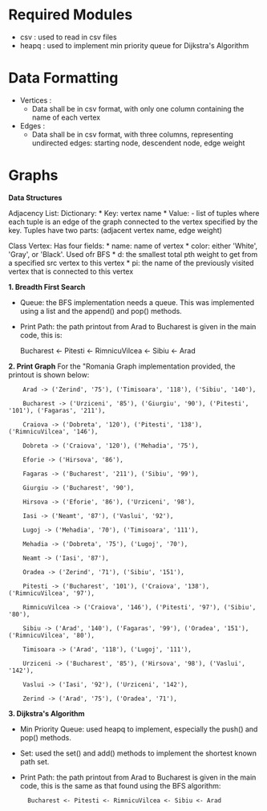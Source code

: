 # Required Modules
* csv : used to read in csv files
* heapq : used to implement min priority queue for Dijkstra's Algorithm

# Data Formatting
- Vertices :
    * Data shall be in csv format, with only one column containing the name of each vertex
- Edges :
    * Data shall be in csv format, with three columns, representing undirected edges:
        starting node, descendent node, edge weight

# Graphs

**Data Structures**

Adjacency List:
    Dictionary:
        * Key: vertex name
        * Value: 
            - list of tuples where each tuple is an edge of the graph connected to the vertex specified
              by the key. Tuples have two parts: (adjacent vertex name, edge weight)

Class Vertex:
    Has four fields:
        * name: name of vertex
        * color: either 'White', 'Gray', or 'Black'. Used ofr BFS
        * d: the smallest total pth weight to get from a specified src vertex to this vertex
        * pi: the name of the previously visited vertex that is connected to this vertex 


**1. Breadth First Search**
* Queue: the BFS implementation needs a queue. This was implemented using a list and the append() and pop() methods. 
* Print Path: the path printout from Arad to Bucharest is given in the main code, this is:
    
    Bucharest <- Pitesti <- RimnicuVilcea <- Sibiu <- Arad
    
    
**2. Print Graph**
For the "Romania Graph implementation provided, the printout is shown below:

        Arad -> ('Zerind', '75'), ('Timisoara', '118'), ('Sibiu', '140'), 
        
        Bucharest -> ('Urziceni', '85'), ('Giurgiu', '90'), ('Pitesti', '101'), ('Fagaras', '211'), 
        
        Craiova -> ('Dobreta', '120'), ('Pitesti', '138'), ('RimnicuVilcea', '146'), 
        
        Dobreta -> ('Craiova', '120'), ('Mehadia', '75'), 
        
        Eforie -> ('Hirsova', '86'), 
        
        Fagaras -> ('Bucharest', '211'), ('Sibiu', '99'), 
        
        Giurgiu -> ('Bucharest', '90'), 
        
        Hirsova -> ('Eforie', '86'), ('Urziceni', '98'), 
        
        Iasi -> ('Neamt', '87'), ('Vaslui', '92'), 
        
        Lugoj -> ('Mehadia', '70'), ('Timisoara', '111'), 
        
        Mehadia -> ('Dobreta', '75'), ('Lugoj', '70'), 
        
        Neamt -> ('Iasi', '87'), 
        
        Oradea -> ('Zerind', '71'), ('Sibiu', '151'), 
        
        Pitesti -> ('Bucharest', '101'), ('Craiova', '138'), ('RimnicuVilcea', '97'), 
        
        RimnicuVilcea -> ('Craiova', '146'), ('Pitesti', '97'), ('Sibiu', '80'), 
        
        Sibiu -> ('Arad', '140'), ('Fagaras', '99'), ('Oradea', '151'), ('RimnicuVilcea', '80'), 
        
        Timisoara -> ('Arad', '118'), ('Lugoj', '111'), 
        
        Urziceni -> ('Bucharest', '85'), ('Hirsova', '98'), ('Vaslui', '142'), 
        
        Vaslui -> ('Iasi', '92'), ('Urziceni', '142'), 
        
        Zerind -> ('Arad', '75'), ('Oradea', '71'), 


**3. Dijkstra's Algorithm**
* Min Priority Queue: used heapq to implement, especially the push() and pop() methods.
* Set: used the set() and add() methods to implement the shortest known path set.
* Print Path: the path printout from Arad to Bucharest is given in the main code, this is the same as that
              found using the BFS algorithm:
    
        Bucharest <- Pitesti <- RimnicuVilcea <- Sibiu <- Arad


